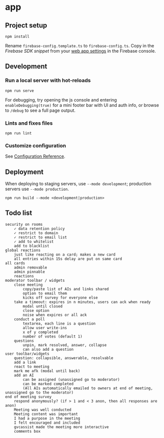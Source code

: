 # app

## Project setup
```
npm install
```

Rename `firebase-config.template.ts` to `firebase-config.ts`. 
Copy in the *Firebase SDK snippet* from your 
[web app settings](https://console.firebase.google.com/project/_/settings/general)
in the Firebase console.

## Development

### Run a local server with hot-reloads
```
npm run serve
```

For debugging, try opening the js console and entering `enableDebugging(true)` for a mini footer bar with UI and auth info, or browse to `/debug` to see a full page output.

### Lints and fixes files
```
npm run lint
```

### Customize configuration
See [Configuration Reference](https://cli.vuejs.org/config/).

## Deployment

When deploying to staging servers, use `--mode development`; production servers use `--mode production`.

```
npm run build --mode <development|production>
```

## Todo list
```
security on rooms
    ✓ data retention policy
    ✓ restrict to domain
    ✓ restrict to email list
    ✓ add to whitelist
    add to blacklist
global reactions
    just like reacting on a card; makes a new card
    all entries within 15s delay are put on same card
all cards
    admin removable
    admin pinnable
    reactions
moderator toolbar / widgets
    close meeting
        copy/paste list of AIs and links shared
        option to email them
        kicks off survey for everyone else
    take a timeout: expires in n minutes, users can ack when ready
        modal until closed
        close option
        noise when expires or all ack
    conduct a poll
        textarea, each line is a question
        allow user write-ins
        x of y completed
        number of votes (default 1)
    questions
        unpin, mark resolved, answer, collapse
        can also add a question
user toolbar/widgets
    question: collapsible, answerable, resolvable
    add a link
    react to meeting
    mark me afk (modal until back)
    add an AI
        can be assigned (unassigned go to moderator)
        can be marked completed
        (All AIs automatically emailed to owners at end of meeting, unassigned go to the moderator)
end of meeting survey
    respond anonymously? (if > 1 and < 3 anon, then all responses are anon)
    Meeting was well conducted
    Meeting content was important
    I had a purpose in the meeting
    I felt encouraged and included
    gvcassist made the meeting more interactive
    comments box
```